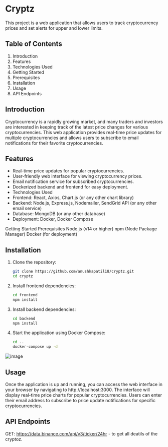 # Cryptz
This project is a web application that allows users to track cryptocurrency prices and set alerts for upper and lower limits.

## Table of Contents
1. Introduction
2. Features
3. Technologies Used
4. Getting Started
5. Prerequisites
6. Installation
7. Usage
8. API Endpoints

## Introduction
Cryptocurrency is a rapidly growing market, and many traders and investors are interested in keeping track of the latest price changes for various cryptocurrencies. This web application provides real-time price updates for multiple cryptocurrencies and allows users to subscribe to email notifications for their favorite cryptocurrencies.

## Features
- Real-time price updates for popular cryptocurrencies.
- User-friendly web interface for viewing cryptocurrency prices.
- Email notification service for subscribed cryptocurrencies.
- Dockerized backend and frontend for easy deployment.
- Technologies Used
- Frontend: React, Axios, Chart.js (or any other chart library)
- Backend: Node.js, Express.js, Nodemailer, SendGrid API (or any other email service)
- Database: MongoDB (or any other database)
- Deployment: Docker, Docker Compose

Getting Started
Prerequisites
Node.js (v14 or higher)
npm (Node Package Manager)
Docker (for deployment)

## Installation
1. Clone the repository:

   ```bash
   git clone https://github.com/anushkapatil18/cryptz.git
   cd cryptz

2. Install frontend dependencies:

   ```bash
   cd frontend
   npm install


3. Install backend dependencies:

   ```bash
   cd backend
   npm install


4. Start the application using Docker Compose:
   ```bash
   cd ..
   docker-compose up -d

![image](https://github.com/anushkapatil18/cryptz/assets/72657551/8e8279a6-9b89-437f-880e-63aa784b3168)


## Usage
Once the application is up and running, you can access the web interface in your browser by navigating to http://localhost:3000. The interface will display real-time price charts for popular cryptocurrencies. Users can enter their email address to subscribe to price update notifications for specific cryptocurrencies.

## API Endpoints
GET: https://data.binance.com/api/v3/ticker/24hr - to get all deatils of the cryptoz.


